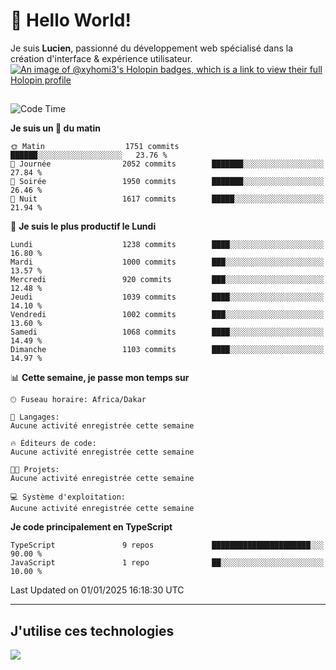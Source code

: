 # 👋 Hello World!

Je suis **Lucien**, passionné du développement web spécialisé dans la création d'interface & expérience utilisateur.
[![An image of @xyhomi3's Holopin badges, which is a link to view their full Holopin profile](https://holopin.me/xyhomi3)](https://holopin.io/@xyhomi3)

##

<!--START_SECTION:waka-->
![Code Time](http://img.shields.io/badge/Code%20Time-2%2C834%20hrs%2050%20mins-blue)

**Je suis un 🐤 du matin** 

```text
🌞 Matin                  1751 commits        ██████░░░░░░░░░░░░░░░░░░░   23.76 % 
🌆 Journée                2052 commits        ███████░░░░░░░░░░░░░░░░░░   27.84 % 
🌃 Soirée                 1950 commits        ███████░░░░░░░░░░░░░░░░░░   26.46 % 
🌙 Nuit                   1617 commits        █████░░░░░░░░░░░░░░░░░░░░   21.94 % 
```
📅 **Je suis le plus productif le Lundi** 

```text
Lundi                    1238 commits        ████░░░░░░░░░░░░░░░░░░░░░   16.80 % 
Mardi                    1000 commits        ███░░░░░░░░░░░░░░░░░░░░░░   13.57 % 
Mercredi                 920 commits         ███░░░░░░░░░░░░░░░░░░░░░░   12.48 % 
Jeudi                    1039 commits        ████░░░░░░░░░░░░░░░░░░░░░   14.10 % 
Vendredi                 1002 commits        ███░░░░░░░░░░░░░░░░░░░░░░   13.60 % 
Samedi                   1068 commits        ████░░░░░░░░░░░░░░░░░░░░░   14.49 % 
Dimanche                 1103 commits        ████░░░░░░░░░░░░░░░░░░░░░   14.97 % 
```


📊 **Cette semaine, je passe mon temps sur** 

```text
🕑︎ Fuseau horaire: Africa/Dakar

💬 Langages: 
Aucune activité enregistrée cette semaine

🔥 Éditeurs de code: 
Aucune activité enregistrée cette semaine

🐱‍💻 Projets: 
Aucune activité enregistrée cette semaine

💻 Système d'exploitation: 
Aucune activité enregistrée cette semaine
```

**Je code principalement en TypeScript** 

```text
TypeScript               9 repos             ██████████████████████░░░   90.00 % 
JavaScript               1 repo              ██░░░░░░░░░░░░░░░░░░░░░░░   10.00 % 
```




 Last Updated on 01/01/2025 16:18:30 UTC
<!--END_SECTION:waka-->
---

## J'utilise ces technologies

<p align="left">
  <a href="https://skillicons.dev">
    <img src="https://skillicons.dev/icons?i=ts,js,md,scss,tailwind,react,docker,express,astro,vite,nextjs,vercel,figma,ableton" />
  </a>
</p>

